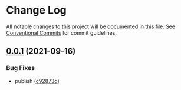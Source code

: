 # Change Log

All notable changes to this project will be documented in this file.
See [Conventional Commits](https://conventionalcommits.org) for commit guidelines.

## [0.0.1](https://github.com/corlogix/veix.github/compare/v1.0.3...v0.0.1) (2021-09-16)


### Bug Fixes

* publish ([c92873d](https://github.com/corlogix/veix.github/commit/c92873d776a09a8f4780861cc7da90e024bdf325))
